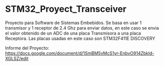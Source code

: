 # STM32_Proyect_Transceiver
Proyecto para Software de Sistemas Embebidos. Se basa en usar 1 transmisor y 1 receptor de 2.4 Ghz para enviar datos, en este caso se envia el valor obtenido de un ADC de una placa Transmisora a una placa Receptora. Las placas usadas en este caso son STM32F411E DISCOVERY

Informe del Proyecto:
https://docs.google.com/document/d/1SmBM5vMcS1yr-EnbvO914ZbkId-XGLSZ/edit
